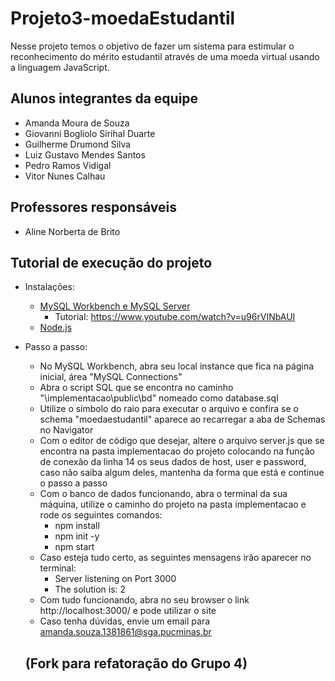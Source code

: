 # Projeto3-moedaEstudantil
Nesse projeto temos o objetivo de fazer um sistema para estimular o reconhecimento do mérito estudantil através de uma moeda virtual usando a linguagem JavaScript.

## Alunos integrantes da equipe

* Amanda Moura de Souza
* Giovanni Bogliolo Sirihal Duarte
* Guilherme Drumond Silva
* Luiz Gustavo Mendes Santos
* Pedro Ramos Vidigal
* Vitor Nunes Calhau

## Professores responsáveis

* Aline Norberta de Brito

## Tutorial de execução do projeto

* Instalações:
  *  <a href="https://dev.mysql.com/downloads/installer/">MySQL Workbench e MySQL Server</a>
      * Tutorial: https://www.youtube.com/watch?v=u96rVINbAUI
  *  <a href="https://nodejs.org/en/download">Node.js</a>

* Passo a passo:
    * No MySQL Workbench, abra seu local instance que fica na página inicial, área "MySQL Connections"
    * Abra o script SQL que se encontra no caminho "\implementacao\public\bd" nomeado como database.sql
    * Utilize o símbolo do raio para executar o arquivo e confira se o schema "moedaestudantil" aparece ao recarregar a aba de Schemas no Navigator
    * Com o editor de código que desejar, altere o arquivo server.js que se encontra na pasta implementacao do projeto colocando na função de conexão da linha 14 os seus dados de host, user e password, caso não saiba algum deles, mantenha da forma que está e continue o passo a passo
    * Com o banco de dados funcionando, abra o terminal da sua máquina, utilize o caminho do projeto na pasta implementacao e rode os seguintes comandos:
      * npm install
      * npm init -y
      * npm start
    * Caso esteja tudo certo, as seguintes mensagens irão aparecer no terminal:
      * Server listening on Port 3000
      * The solution is:  2
    * Com tudo funcionando, abra no seu browser o link http://localhost:3000/ e pode utilizar o site
    * Caso tenha dúvidas, envie um email para amanda.souza.1381861@sga.pucminas.br
 
  ## (Fork para refatoração do Grupo 4) 
